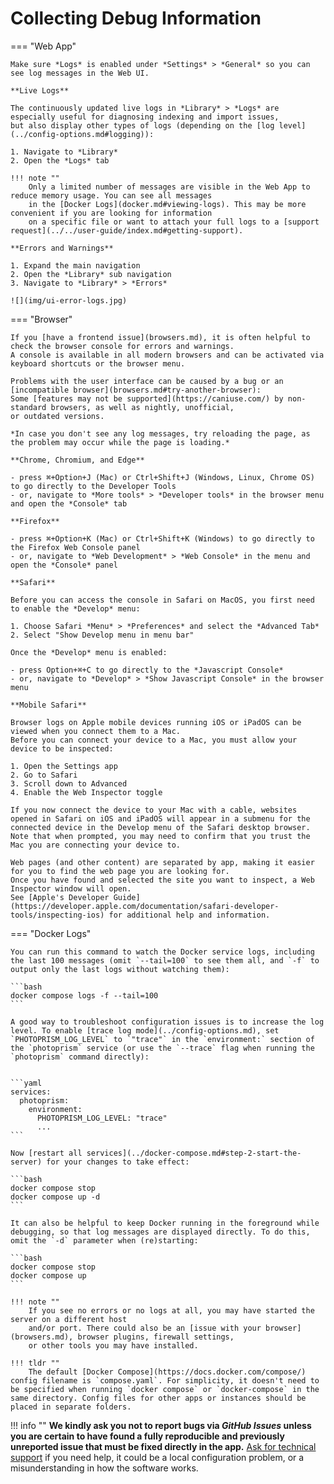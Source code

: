 # Collecting Debug Information

=== "Web App"

    Make sure *Logs* is enabled under *Settings* > *General* so you can see log messages in the Web UI.

    **Live Logs**

    The continuously updated live logs in *Library* > *Logs* are especially useful for diagnosing indexing and import issues,
    but also display other types of logs (depending on the [log level](../config-options.md#logging)):

    1. Navigate to *Library*
    2. Open the *Logs* tab
   
    !!! note ""
        Only a limited number of messages are visible in the Web App to reduce memory usage. You can see all messages
        in the [Docker Logs](docker.md#viewing-logs). This may be more convenient if you are looking for information
        on a specific file or want to attach your full logs to a [support request](../../user-guide/index.md#getting-support).

    **Errors and Warnings**

    1. Expand the main navigation
    2. Open the *Library* sub navigation
    3. Navigate to *Library* > *Errors*

    ![](img/ui-error-logs.jpg)

=== "Browser"
    
    If you [have a frontend issue](browsers.md), it is often helpful to check the browser console for errors and warnings.
    A console is available in all modern browsers and can be activated via keyboard shortcuts or the browser menu.

    Problems with the user interface can be caused by a bug or an [incompatible browser](browsers.md#try-another-browser):
    Some [features may not be supported](https://caniuse.com/) by non-standard browsers, as well as nightly, unofficial,
    or outdated versions.

    *In case you don't see any log messages, try reloading the page, as the problem may occur while the page is loading.*
    
    **Chrome, Chromium, and Edge**

    - press ⌘+Option+J (Mac) or Ctrl+Shift+J (Windows, Linux, Chrome OS) to go directly to the Developer Tools
    - or, navigate to *More tools* > *Developer tools* in the browser menu and open the *Console* tab

    **Firefox**

    - press ⌘+Option+K (Mac) or Ctrl+Shift+K (Windows) to go directly to the Firefox Web Console panel
    - or, navigate to *Web Development* > *Web Console* in the menu and open the *Console* panel

    **Safari**

    Before you can access the console in Safari on MacOS, you first need to enable the *Develop* menu:

    1. Choose Safari *Menu* > *Preferences* and select the *Advanced Tab*
    2. Select "Show Develop menu in menu bar"

    Once the *Develop* menu is enabled:

    - press Option+⌘+C to go directly to the *Javascript Console*
    - or, navigate to *Develop* > *Show Javascript Console* in the browser menu
    
    **Mobile Safari**

    Browser logs on Apple mobile devices running iOS or iPadOS can be viewed when you connect them to a Mac.
    Before you can connect your device to a Mac, you must allow your device to be inspected:
    
    1. Open the Settings app
    2. Go to Safari
    3. Scroll down to Advanced
    4. Enable the Web Inspector toggle

    If you now connect the device to your Mac with a cable, websites opened in Safari on iOS and iPadOS will appear in a submenu for the connected device in the Develop menu of the Safari desktop browser.
    Note that when prompted, you may need to confirm that you trust the Mac you are connecting your device to.
    
    Web pages (and other content) are separated by app, making it easier for you to find the web page you are looking for.
    Once you have found and selected the site you want to inspect, a Web Inspector window will open.
    See [Apple's Developer Guide](https://developer.apple.com/documentation/safari-developer-tools/inspecting-ios) for additional help and information. 

=== "Docker Logs"

    You can run this command to watch the Docker service logs, including the last 100 messages (omit `--tail=100` to see them all, and `-f` to output only the last logs without watching them):
    
    ```bash
    docker compose logs -f --tail=100 
    ```
    
    A good way to troubleshoot configuration issues is to increase the log level. To enable [trace log mode](../config-options.md), set `PHOTOPRISM_LOG_LEVEL` to `"trace"` in the `environment:` section of the `photoprism` service (or use the `--trace` flag when running the `photoprism` command directly):
    
    
    ```yaml
    services:
      photoprism:
        environment:
          PHOTOPRISM_LOG_LEVEL: "trace"
          ...
    ```
    
    Now [restart all services](../docker-compose.md#step-2-start-the-server) for your changes to take effect:
    
    ```bash
    docker compose stop
    docker compose up -d
    ```
    
    It can also be helpful to keep Docker running in the foreground while debugging, so that log messages are displayed directly. To do this, omit the `-d` parameter when (re)starting:
    
    ```bash
    docker compose stop
    docker compose up
    ```
    
    !!! note ""
        If you see no errors or no logs at all, you may have started the server on a different host
        and/or port. There could also be an [issue with your browser](browsers.md), browser plugins, firewall settings,
        or other tools you may have installed.
    
    !!! tldr ""
        The default [Docker Compose](https://docs.docker.com/compose/) config filename is `compose.yaml`. For simplicity, it doesn't need to be specified when running `docker compose` or `docker-compose` in the same directory. Config files for other apps or instances should be placed in separate folders.

!!! info ""
    **We kindly ask you not to report bugs via *GitHub Issues* unless you are certain to have found a fully reproducible and previously unreported issue that must be fixed directly in the app.**
    [Ask for technical support](../../user-guide/index.md#getting-support) if you need help, it could be a local
    configuration problem, or a misunderstanding in how the software works.
